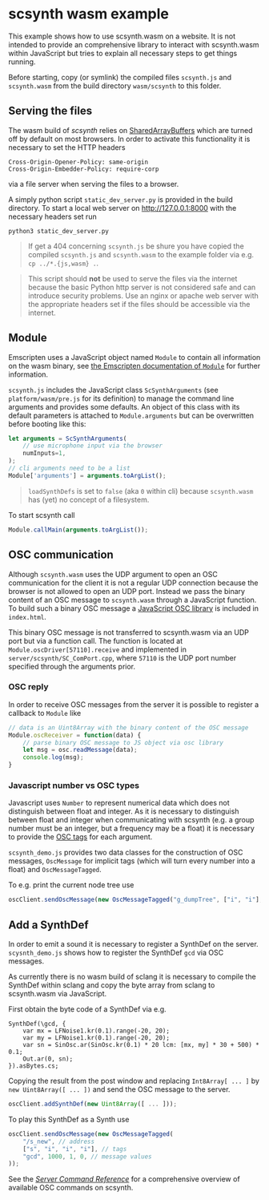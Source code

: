 # scsynth wasm example

This example shows how to use scsynth.wasm on a website.
It is not intended to provide an comprehensive library to interact with scsynth.wasm within JavaScript but tries to explain all necessary steps to get things running.

Before starting, copy (or symlink) the compiled files `scsynth.js` and `scsynth.wasm` from the build directory `wasm/scsynth` to this folder.

## Serving the files

The wasm build of _scsynth_ relies on [SharedArrayBuffers](https://developer.mozilla.org/en-US/docs/Web/JavaScript/Reference/Global_Objects/SharedArrayBuffer) which are turned off by default on most browsers.
In order to activate this functionality it is necessary to set the HTTP headers

```http
Cross-Origin-Opener-Policy: same-origin
Cross-Origin-Embedder-Policy: require-corp
```

via a file server when serving the files to a browser.

A simply python script `static_dev_server.py` is provided in the build directory.
To start a local web server on <http://127.0.0.1:8000> with the necessary headers set run

```shell
python3 static_dev_server.py
```

> If get a 404 concerning `scsynth.js` be shure you have copied the compiled `scsynth.js` and `scsynth.wasm` to the example folder via e.g. `cp ../*.{js,wasm} .`.

> This script should __not__ be used to serve the files via the internet because the basic Python http server is not considered safe and can introduce security problems.
> Use an nginx or apache web server with the appropriate headers set if the files should be accessible via the internet.

## Module

Emscripten uses a JavaScript object named `Module` to contain all information on the wasm binary, see [the Emscripten documentation of `Module`](https://emscripten.org/docs/api_reference/module.html) for further information.

`scsynth.js` includes the JavaScript class `ScSynthArguments` (see `platform/wasm/pre.js` for its definition) to manage the command line arguments and provides some defaults.
An object of this class with its default parameters is attached to `Module.arguments` but can be overwritten before booting like this:

```javascript
let arguments = ScSynthArguments(
    // use microphone input via the browser
    numInputs=1,
);
// cli arguments need to be a list
Module['arguments'] = arguments.toArgList();
```

> `loadSynthDefs` is set to `false` (aka `0` within cli) because `scsynth.wasm` has (yet) no concept of a filesystem.

To start scsynth call

```javascript
Module.callMain(arguments.toArgList());
```

## OSC communication

Although `scsynth.wasm` uses the UDP argument to open an OSC communication for the client it is not a regular UDP connection because the browser is not allowed to open an UDP port.
Instead we pass the binary content of an OSC message to `scsynth.wasm` through a JavaScript function.
To build such a binary OSC message a [JavaScript OSC library](https://github.com/colinbdclark/osc.js) is included in `index.html`.

This binary OSC message is not transferred to scsynth.wasm via an UDP port but via a function call.
The function is located at `Module.oscDriver[57110].receive` and implemented in `server/scsynth/SC_ComPort.cpp`, where `57110` is the UDP port number specified through the arguments prior.

### OSC reply

In order to receive OSC messages from the server it is possible to register a callback to `Module` like

```javascript
// data is an Uint8Array with the binary content of the OSC message
Module.oscReceiver = function(data) {
    // parse binary OSC message to JS object via osc library
    let msg = osc.readMessage(data);
    console.log(msg);
}
```

### Javascript number vs OSC types

Javascript uses `Number` to represent numerical data which does not distinguish between float and integer.
As it is necessary to distinguish between float and integer when communicating with scsynth (e.g. a group number must be an integer, but a frequency may be a float) it is necessary to provide the [OSC tags](https://opensoundcontrol.stanford.edu/spec-1_0.html) for each argument.

`scsynth_demo.js` provides two data classes for the construction of OSC messages, `OscMessage` for implicit tags (which will turn every number into a float) and `OscMessageTagged`.

To e.g. print the current node tree use

```javascript
oscClient.sendOscMessage(new OscMessageTagged("g_dumpTree", ["i", "i"], 0, 1));
```

## Add a SynthDef

In order to emit a sound it is necessary to register a SynthDef on the server.
`scysnth_demo.js` shows how to register the SynthDef `gcd` via OSC messages.

As currently there is no wasm build of sclang it is necessary to compile the SynthDef within sclang and copy the byte array from sclang to scsynth.wasm via JavaScript.

First obtain the byte code of a SynthDef via e.g.

```supercollider
SynthDef(\gcd, {
    var mx = LFNoise1.kr(0.1).range(-20, 20);
    var my = LFNoise1.kr(0.1).range(-20, 20);
    var sn = SinOsc.ar(SinOsc.kr(0.1) * 20 lcm: [mx, my] * 30 + 500) * 0.1;
    Out.ar(0, sn);
}).asBytes.cs;
```

Copying the result from the post window and replacing `Int8Array[ ... ]` by `new Uint8Array([ ... ])` and send the OSC message to the server.

```javascript
oscClient.addSynthDef(new Uint8Array([ ... ]));
```

To play this SynthDef as a Synth use

```javascript
oscClient.sendOscMessage(new OscMessageTagged(
    "/s_new", // address
    ["s", "i", "i", "i"], // tags
    "gcd", 1000, 1, 0, // message values
));
```

See the [_Server Command Reference_](https://docs.supercollider.online/Reference/Server-Command-Reference.html) for a comprehensive overview of available OSC commands on scsynth.
